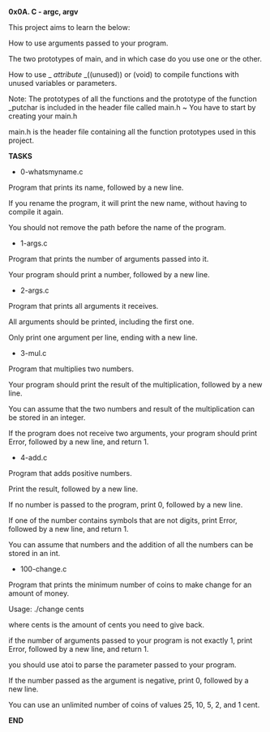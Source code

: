 **0x0A. C - argc, argv**

This project aims to learn the below:

How to use arguments passed to your program.

The two prototypes of main, and in which case do you use one or the other.

How to use _ _attribute_ _((unused)) or (void) to compile functions with unused variables or parameters.

Note: The prototypes of all the functions and the prototype of the function _putchar is included in the header file called main.h ~ You have to start by creating your main.h

main.h is the header file containing all the function prototypes used in this project.

**TASKS**

* 0-whatsmyname.c

Program that prints its name, followed by a new line.

If you rename the program, it will print the new name, without having to compile it again.

You should not remove the path before the name of the program.

* 1-args.c

Program that prints the number of arguments passed into it.

Your program should print a number, followed by a new line.

* 2-args.c

Program that prints all arguments it receives.

All arguments should be printed, including the first one.

Only print one argument per line, ending with a new line.

* 3-mul.c

Program that multiplies two numbers.

Your program should print the result of the multiplication, followed by a new line.

You can assume that the two numbers and result of the multiplication can be stored in an integer.

If the program does not receive two arguments, your program should print Error, followed by a new line, and return 1.

* 4-add.c

Program that adds positive numbers.

Print the result, followed by a new line.

If no number is passed to the program, print 0, followed by a new line.

If one of the number contains symbols that are not digits, print Error, followed by a new line, and return 1.

You can assume that numbers and the addition of all the numbers can be stored in an int.

* 100-change.c

Program that prints the minimum number of coins to make change for an amount of money.

Usage: ./change cents

where cents is the amount of cents you need to give back.

if the number of arguments passed to your program is not exactly 1, print Error, followed by a new line, and return 1.

you should use atoi to parse the parameter passed to your program.

If the number passed as the argument is negative, print 0, followed by a new line.

You can use an unlimited number of coins of values 25, 10, 5, 2, and 1 cent.

**END**
